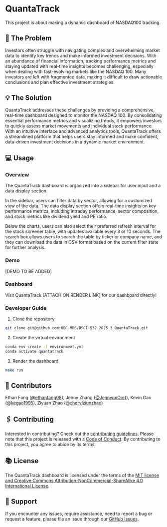 # QuantaTrack

This project is about making a dynamic dashboard of NASDAQ100 tracking.

## 📖 The Problem

Investors often struggle with navigating complex and overwhelming market data to identify key trends and make informed investment decisions. 
With an abundance of financial information, tracking performance metrics and staying updated with real-time insights becomes challenging, 
especially when dealing with fast-evolving markets like the NASDAQ 100. 
Many investors are left with fragmented data, making it difficult to draw actionable conclusions and plan effective investment strategies.

## 💡 The Solution

QuantaTrack addresses these challenges by providing a comprehensive, real-time dashboard designed to monitor the NASDAQ 100. 
By consolidating essential performance metrics and visualizing trends, 
it empowers investors to quickly assess market movements and individual stock performance. 
With an intuitive interface and advanced analytics tools, QuantaTrack offers a streamlined platform that helps users stay informed 
and make confident, data-driven investment decisions in a dynamic market environment.

## 💻 Usage

### Overview

The QuantaTrack dashboard is organized into a sidebar for user input and a data display section. 

In the sidebar, users can filter data by sector, allowing for a customized view of the data. 
The data display section offers real-time insights on key performance metrics, 
including intraday performance, sector composition, and stock metrics like dividend yield and PE ratio. 

Below the charts, users can also select their preferred refresh interval for the stock screener table, 
with updates available every 3 or 10 seconds. 
The search box allows users to search the table by ticker or company name, 
and they can download the data in CSV format based on the current filter state for further analysis.

### Demo

[DEMO TO BE ADDED]

### Dashboard

Visit QuantaTrack [ATTACH ON RENDER LINK] for our dashboard directly!

### Developer Guide

1.  Clone the repository

``` bash
git clone git@github.com:UBC-MDS/DSCI-532_2025_3_QuantaTrack.git
```

2.  Create the virtual environment

``` bash
conda env create -f environment.yml
conda activate quantatrack
```

3.  Render the dashboard

``` bash
make run
```

## 👥 Contributors

Ethan Fang ([\@ethanfang08](https://github.com/ethanfang08)), Jenny Zhang ([\@JennyonOort](https://github.com/JennyonOort)), Kevin Gao ([\@kegao1995](https://github.com/kegao1995)), Ziyuan Zhao ([\@cherylziunzhao](https://github.com/cherylziunzhao))

## 🖇 Contributing

Interested in contributing? Check out the [contributing guidelines](./CONTRIBUTING.md). Please note that this project is released with a [Code of Conduct](./CODE_OF_CONDUCT.md). By contributing to this project, you agree to abide by its terms.

## 📚 License

The QuantaTrack dashboard is licensed under the terms of the [MIT license and Creative Commons Attribution-NonCommercial-ShareAlike 4.0 International License](./LICENSE.md).

## 🤜 Support

If you encounter any issues, require assistance, need to report a bug or request a feature, please file an issue through our [GitHub Issues](https://github.com/UBC-MDS/DSCI-532_2025_3_QuantaTrack/issues).